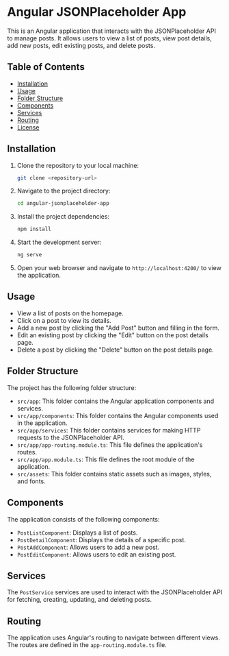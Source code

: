 # Angular JSONPlaceholder App

This is an Angular application that interacts with the JSONPlaceholder API to manage posts. It allows users to view a list of posts, view post details, add new posts, edit existing posts, and delete posts.

## Table of Contents

- [Installation](#installation)
- [Usage](#usage)
- [Folder Structure](#folder-structure)
- [Components](#components)
- [Services](#services)
- [Routing](#routing)
- [License](#license)

## Installation

1. Clone the repository to your local machine:

   ```bash
   git clone <repository-url>
   ```

2. Navigate to the project directory:

   ```bash
   cd angular-jsonplaceholder-app
   ```

3. Install the project dependencies:

   ```bash
   npm install
   ```

4. Start the development server:

   ```bash
   ng serve
   ```

5. Open your web browser and navigate to `http://localhost:4200/` to view the application.

## Usage

- View a list of posts on the homepage.
- Click on a post to view its details.
- Add a new post by clicking the "Add Post" button and filling in the form.
- Edit an existing post by clicking the "Edit" button on the post details page.
- Delete a post by clicking the "Delete" button on the post details page.

## Folder Structure

The project has the following folder structure:

- `src/app`: This folder contains the Angular application components and services.
- `src/app/components`: This folder contains the Angular components used in the application.
- `src/app/services`: This folder contains services for making HTTP requests to the JSONPlaceholder API.
- `src/app/app-routing.module.ts`: This file defines the application's routes.
- `src/app/app.module.ts`: This file defines the root module of the application.
- `src/assets`: This folder contains static assets such as images, styles, and fonts.

## Components

The application consists of the following components:

- `PostListComponent`: Displays a list of posts.
- `PostDetailComponent`: Displays the details of a specific post.
- `PostAddComponent`: Allows users to add a new post.
- `PostEditComponent`: Allows users to edit an existing post.

## Services

The `PostService` services are used to interact with the JSONPlaceholder API for fetching, creating, updating, and deleting posts.

## Routing

The application uses Angular's routing to navigate between different views. The routes are defined in the `app-routing.module.ts` file.
